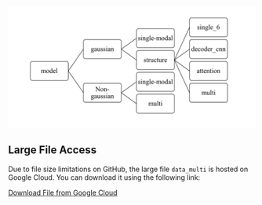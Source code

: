 ![image](https://github.com/YanZhu200012/MDFML/blob/master/model.png)
## Large File Access
Due to file size limitations on GitHub, the large file `data_multi` is hosted on Google Cloud. You can download it using the following link:

[Download File from Google Cloud](https://drive.google.com/file/d/1V1SE3Ky8EZvDG880-7eEGuSwwC8OlXcU/view?usp=sharing)

